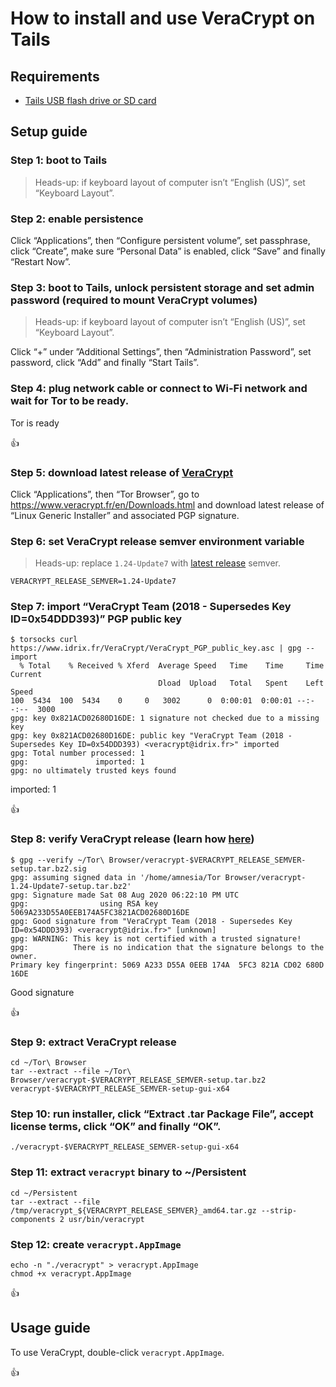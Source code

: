 <!--
Title: How to install and use VeraCrypt on Tails
Description: Learn how to install and use VeraCrypt on Tails.
Author: Sun Knudsen <https://github.com/sunknudsen>
Contributors: Sun Knudsen <https://github.com/sunknudsen>
Reviewers:
Publication date: 2021-05-09T12:10:53.922Z
Listed: true
-->

# How to install and use VeraCrypt on Tails

## Requirements

- [Tails USB flash drive or SD card](../how-to-install-tails-on-usb-flash-drive-or-sd-card-on-macos)

## Setup guide

### Step 1: boot to Tails

> Heads-up: if keyboard layout of computer isn’t “English (US)”, set “Keyboard Layout”.

### Step 2: enable persistence

Click “Applications”, then “Configure persistent volume”, set passphrase, click “Create”, make sure “Personal Data” is enabled, click “Save” and finally “Restart Now”.

### Step 3: boot to Tails, unlock persistent storage and set admin password (required to mount VeraCrypt volumes)

> Heads-up: if keyboard layout of computer isn’t “English (US)”, set “Keyboard Layout”.

Click “+” under ”Additional Settings”, then “Administration Password”, set password, click “Add” and finally “Start Tails”.

### Step 4: plug network cable or connect to Wi-Fi network and wait for Tor to be ready.

Tor is ready

👍

### Step 5: download latest release of [VeraCrypt](https://veracrypt.fr/en/Home.html)

Click “Applications”, then “Tor Browser”, go to https://www.veracrypt.fr/en/Downloads.html and download latest release of “Linux Generic Installer” and associated PGP signature.

### Step 6: set VeraCrypt release semver environment variable

> Heads-up: replace `1.24-Update7` with [latest release](https://veracrypt.fr/en/Home.html) semver.

```shell
VERACRYPT_RELEASE_SEMVER=1.24-Update7
```

### Step 7: import “VeraCrypt Team (2018 - Supersedes Key ID=0x54DDD393)” PGP public key

```console
$ torsocks curl https://www.idrix.fr/VeraCrypt/VeraCrypt_PGP_public_key.asc | gpg --import
  % Total    % Received % Xferd  Average Speed   Time    Time     Time  Current
                                 Dload  Upload   Total   Spent    Left  Speed
100  5434  100  5434    0     0   3002      0  0:00:01  0:00:01 --:--:--  3000
gpg: key 0x821ACD02680D16DE: 1 signature not checked due to a missing key
gpg: key 0x821ACD02680D16DE: public key "VeraCrypt Team (2018 - Supersedes Key ID=0x54DDD393) <veracrypt@idrix.fr>" imported
gpg: Total number processed: 1
gpg:               imported: 1
gpg: no ultimately trusted keys found
```

imported: 1

👍

### Step 8: verify VeraCrypt release (learn how [here](../how-to-verify-pgp-digital-signatures-using-gnupg-on-macos))

```console
$ gpg --verify ~/Tor\ Browser/veracrypt-$VERACRYPT_RELEASE_SEMVER-setup.tar.bz2.sig
gpg: assuming signed data in '/home/amnesia/Tor Browser/veracrypt-1.24-Update7-setup.tar.bz2'
gpg: Signature made Sat 08 Aug 2020 06:22:10 PM UTC
gpg:                using RSA key 5069A233D55A0EEB174A5FC3821ACD02680D16DE
gpg: Good signature from "VeraCrypt Team (2018 - Supersedes Key ID=0x54DDD393) <veracrypt@idrix.fr>" [unknown]
gpg: WARNING: This key is not certified with a trusted signature!
gpg:          There is no indication that the signature belongs to the owner.
Primary key fingerprint: 5069 A233 D55A 0EEB 174A  5FC3 821A CD02 680D 16DE
```

Good signature

👍

### Step 9: extract VeraCrypt release

```shell
cd ~/Tor\ Browser
tar --extract --file ~/Tor\ Browser/veracrypt-$VERACRYPT_RELEASE_SEMVER-setup.tar.bz2 veracrypt-$VERACRYPT_RELEASE_SEMVER-setup-gui-x64
```

### Step 10: run installer, click “Extract .tar Package File”, accept license terms, click “OK” and finally “OK”.

```shell
./veracrypt-$VERACRYPT_RELEASE_SEMVER-setup-gui-x64
```

### Step 11: extract `veracrypt` binary to ~/Persistent

```shell
cd ~/Persistent
tar --extract --file /tmp/veracrypt_${VERACRYPT_RELEASE_SEMVER}_amd64.tar.gz --strip-components 2 usr/bin/veracrypt
```

### Step 12: create `veracrypt.AppImage`

```shell
echo -n "./veracrypt" > veracrypt.AppImage
chmod +x veracrypt.AppImage
```

👍

## Usage guide

To use VeraCrypt, double-click `veracrypt.AppImage`.

👍
